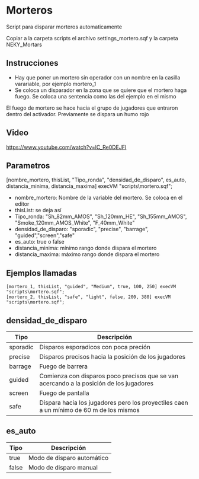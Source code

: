 # Morteros

Script para disparar morteros automaticamente

Copiar a la carpeta scripts el archivo settings_mortero.sqf y la carpeta NEKY_Mortars

## Instrucciones

* Hay que poner un mortero sin operador con un nombre en la casilla varariable, por ejemplo mortero_1
* Se coloca un disparador en la zona que se quiere que el mortero haga fuego. Se coloca una sentencia como las del ejemplo en el mismo

El fuego de mortero se hace hacia el grupo de jugadores que entraron dentro del activador. Previamente se dispara un humo rojo

## Video
https://www.youtube.com/watch?v=lC_Re0DEJFI

## Parametros

[nombre_mortero, thisList, "Tipo_ronda", "densidad_de_disparo", es_auto, distancia_minima, distancia_maxima] execVM "scripts\mortero.sqf";

* nombre_mortero: Nombre de la variable del mortero. Se coloca en el editor
* thisList: se deja así
* Tipo_ronda: "Sh_82mm_AMOS", "Sh_120mm_HE", "Sh_155mm_AMOS", "Smoke_120mm_AMOS_White", "F_40mm_White"
* densidad_de_disparo: "sporadic", "precise", "barrage", "guided","screen","safe"
* es_auto: true o false
* distancia_minima: mínimo rango donde dispara el mortero
* distancia_maxima: máximo rango donde dispara el mortero


## Ejemplos llamadas
    
    [mortero_1, thisList, "guided", "Medium", true, 100, 250] execVM "scripts\mortero.sqf";
    [mortero_2, thisList, "safe", "light", false, 200, 380] execVM "scripts\mortero.sqf";


## densidad_de_disparo

Tipo | Descripción
--- | ---
sporadic | Disparos esporadicos con poca preción
precise | Disparos precisos hacia la posición de los jugadores
barrage | Fuego de barrera
guided | Comienza con disparos poco precisos que se van acercando a la posición de los jugadores
screen | Fuego de pantalla
safe | Dispara hacia los jugadores pero los proyectiles caen a un mínimo de 60 m de los mismos


## es_auto

Tipo | Descripción
--- | ---
true | Modo de disparo automático
false | Modo de disparo manual

